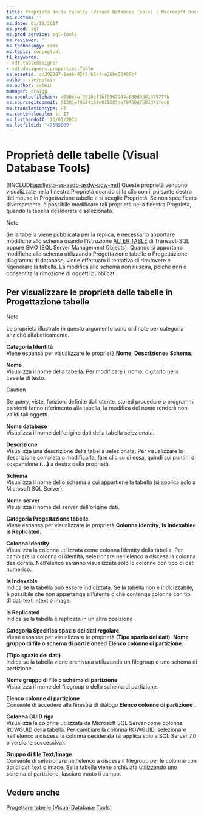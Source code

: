```yaml
---
title: Proprietà delle tabelle (Visual Database Tools) | Microsoft Docs
ms.custom: ''
ms.date: 01/19/2017
ms.prod: sql
ms.prod_service: sql-tools
ms.reviewer: ''
ms.technology: ssms
ms.topic: conceptual
f1_keywords:
- vdt.tabledesigner
- vdt.designers.properties.Table
ms.assetid: cc392987-1aab-45f5-b5af-a26be53409bf
author: stevestein
ms.author: sstein
manager: craigg
ms.openlocfilehash: d650e4af3018cf1bf5967943a080d3001479777b
ms.sourcegitcommit: 61381ef939415fe019285def9450d7583df1fed0
ms.translationtype: HT
ms.contentlocale: it-IT
ms.lasthandoff: 10/01/2018
ms.locfileid: "47665009"
---
```

# <a name="table-properties-visual-database-tools"></a>Proprietà delle tabelle (Visual Database Tools)
[!INCLUDE[appliesto-ss-asdb-asdw-pdw-md](../../includes/appliesto-ss-asdb-asdw-pdw-md.md)]
Queste proprietà vengono visualizzate nella finestra Proprietà quando si fa clic con il pulsante destro del mouse in Progettazione tabelle e si sceglie Proprietà. Se non specificato diversamente, è possibile modificare tali proprietà nella finestra Proprietà, quando la tabella desiderata è selezionata.  
  
> [!NOTE]  
> Se la tabella viene pubblicata per la replica, è necessario apportare modifiche allo schema usando l'istruzione [ALTER TABLE](../../t-sql/statements/alter-table-transact-sql.md) di Transact-SQL oppure SMO (SQL Server Management Objects). Quando si apportano modifiche allo schema utilizzando Progettazione tabelle o Progettazione diagrammi di database, viene effettuato il tentativo di rimuovere e rigenerare la tabella. La modifica allo schema non riuscirà, poiché non è consentita la rimozione di oggetti pubblicati.  
  
## <a name="show-table-properties-in-table-designer"></a>Per visualizzare le proprietà delle tabelle in Progettazione tabelle  
  
> [!NOTE]  
> Le proprietà illustrate in questo argomento sono ordinate per categoria anziché alfabeticamente.  
  
**Categoria Identità**  
Viene espansa per visualizzare le proprietà **Nome**, **Descrizione**e **Schema**.  
  
**Nome**  
Visualizza il nome della tabella. Per modificare il nome, digitarlo nella casella di testo.  
  
> [!CAUTION]  
> Se query, viste, funzioni definite dall'utente, stored procedure o programmi esistenti fanno riferimento alla tabella, la modifica del nome renderà non validi tali oggetti.  
  
**Nome database**  
Visualizza il nome dell'origine dati della tabella selezionata.  
  
**Descrizione**  
Visualizza una descrizione della tabella selezionata. Per visualizzare la descrizione completa o modificarla, fare clic su di essa, quindi sui puntini di sospensione **(…)** a destra della proprietà.  
  
**Schema**  
Visualizza il nome dello schema a cui appartiene la tabella (si applica solo a Microsoft SQL Server).  
  
**Nome server**  
Visualizza il nome del server dell'origine dati.  
  
**Categoria Progettazione tabelle**  
Viene espansa per visualizzare le proprietà **Colonna Identity**, **Is Indexable**e **Is Replicated**.  
  
**Colonna Identity**  
Visualizza la colonna utilizzata come colonna Identity della tabella. Per cambiare la colonna di identità, selezionare nell'elenco a discesa la colonna desiderata. Nell'elenco saranno visualizzate solo le colonne con tipo di dati numerico.  
  
**Is Indexable**  
Indica se la tabella può essere indicizzata. Se la tabella non è indicizzabile, è possibile che non appartenga all'utente o che contenga colonne con tipi di dati text, ntext o image.  
  
**Is Replicated**  
Indica se la tabella è replicata in un'altra posizione  
  
**Categoria Specifica spazio dei dati regolare**  
Viene espansa per visualizzare le proprietà **(Tipo spazio dei dati)**, **Nome gruppo di file o schema di partizione**ed **Elenco colonne di partizione**.  
  
**(Tipo spazio dei dati)**  
Indica se la tabella viene archiviata utilizzando un filegroup o uno schema di partizione.  
  
**Nome gruppo di file o schema di partizione**  
Visualizza il nome del filegroup o dello schema di partizione.  
  
**Elenco colonne di partizione**  
Consente di accedere alla finestra di dialogo **Elenco colonne di partizione** .  
  
**Colonna GUID riga**  
Visualizza la colonna utilizzata da Microsoft SQL Server come colonna ROWGUID della tabella. Per cambiare la colonna ROWGUID, selezionare nell'elenco a discesa la colonna desiderata (si applica solo a SQL Server 7.0 o versione successiva).  
  
**Gruppo di file Text/Image**  
Consente di selezionare nell'elenco a discesa il filegroup per le colonne con tipi di dati text o image. Se la tabella viene archiviata utilizzando uno schema di partizione, lasciare vuoto il campo.  
  
## <a name="see-also"></a>Vedere anche  
[Progettare tabelle (Visual Database Tools)](../../ssms/visual-db-tools/design-tables-visual-database-tools.md)  
  
